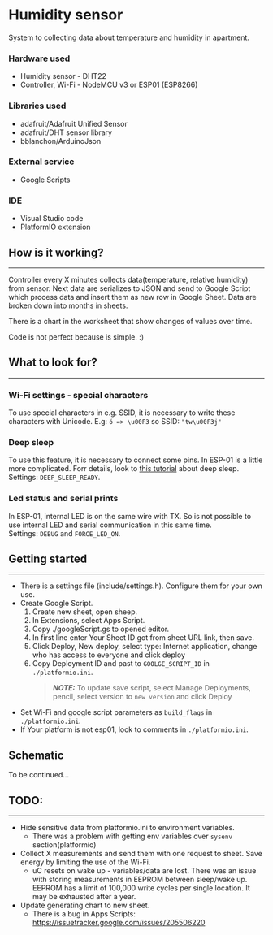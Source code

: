 # Humidity sensor

System to collecting data about temperature and humidity in apartment.

### Hardware used

- Humidity sensor - DHT22
- Controller, Wi-Fi - NodeMCU v3 or ESP01 (ESP8266)

### Libraries used

- adafruit/Adafruit Unified Sensor
- adafruit/DHT sensor library
- bblanchon/ArduinoJson

### External service

- Google Scripts

### IDE

- Visual Studio code
- PlatformIO extension

## How is it working?

---

Controller every X minutes collects data(temperature, relative humidity) from sensor. Next data are serializes to JSON and send to Google Script which process data and insert them as new row in Google Sheet. Data are broken down into months in sheets.

There is a chart in the worksheet that show changes of values over time.

Code is not perfect because is simple. :)

## What to look for?

---

### Wi-Fi settings - special characters

To use special characters in e.g. SSID, it is necessary to write these characters with Unicode.
E.g: `ó => \u00F3` so SSID: `"tw\u00F3j"`

### Deep sleep

To use this feature, it is necessary to connect some pins. In ESP-01 is a little more complicated. Forr details, look to [this tutorial](https://randomnerdtutorials.com/esp8266-deep-sleep-with-arduino-ide/) about deep sleep.  
Settings: `DEEP_SLEEP_READY`.

### Led status and serial prints

In ESP-01, internal LED is on the same wire with TX. So is not possible to use internal LED and serial communication in this same time.  
Settings: `DEBUG` and `FORCE_LED_ON`.

## Getting started

---

- There is a settings file (include/settings.h). Configure them for your own use.
- Create Google Script.
  1. Create new sheet, open sheep.
  2. In Extensions, select Apps Script.
  3. Copy ./googleScript.gs to opened editor.
  4. In first line enter Your Sheet ID got from sheet URL link, then save.
  5. Click Deploy, New deploy, select type: Internet application, change who has access to everyone and click deploy
  6. Copy Deployment ID and past to `GOOLGE_SCRIPT_ID` in `./platformio.ini`.
     > **_NOTE:_** To update save script, select Manage Deployments, pencil, select version to `new version` and click Deploy
- Set Wi-Fi and google script parameters as `build_flags` in `./platformio.ini`.
- If Your platform is not esp01, look to comments in `./platformio.ini`.

## Schematic

To be continued...

## TODO:

---

- Hide sensitive data from platformio.ini to environment variables.
  - There was a problem with getting env variables over `sysenv` section(platformio)
- Collect X measurements and send them with one request to sheet. Save energy by limiting the use of the Wi-Fi.
  - uC resets on wake up - variables/data are lost. There was an issue with storing measurements in EEPROM between sleep/wake up. EEPROM has a limit of 100,000 write cycles per single location. It may be exhausted after a year.
- Update generating chart to new sheet.
  - There is a bug in Apps Scripts: https://issuetracker.google.com/issues/205506220
